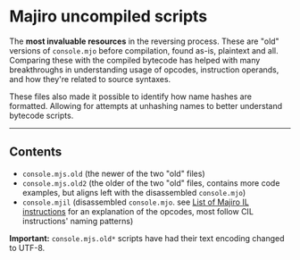 # Majiro uncompiled scripts

The **most invaluable resources** in the reversing process. These are "old" versions of `console.mjo` before compilation, found as-is, plaintext and all. Comparing these with the compiled bytecode has helped with many breakthroughs in understanding usage of opcodes, instruction operands, and how they're related to source syntaxes.

These files also made it possible to identify how name hashes are formatted. Allowing for attempts at unhashing names to better understand bytecode scripts.

***

## Contents

* `console.mjs.old` (the newer of the two "old" files)
* `console.mjs.old2` (the older of the two "old" files, contains more code examples, but aligns left with the disassembled `console.mjo`)
* `console.mjil` (disassembled `console.mjo`. see [List of Majiro IL instructions](https://github.com/AtomCrafty/MajiroTools/wiki/List-of-Majiro-IL-instructions) for an explanation of the opcodes, most follow CIL instructions' naming patterns)

**Important:** `console.mjs.old*` scripts have had their text encoding changed to UTF-8.
